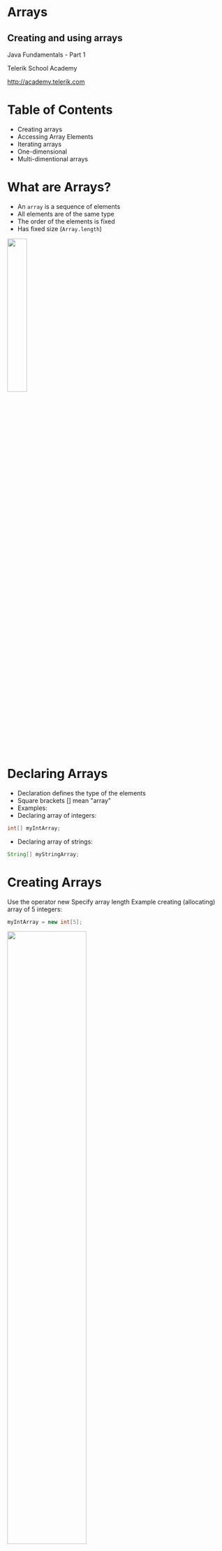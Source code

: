 <!-- section start -->

<!-- attr: { id:'title', class:'slide-title', hasScriptWrapper:true } -->

# Arrays
##  Creating and using arrays
<div class="signature">
    <p class="signature-course">Java Fundamentals - Part 1</p>
    <p class="signature-initiative">Telerik School Academy</p>
    <a href="http://academy.telerik.com" class="signature-link">http://academy.telerik.com</a>
</div>

<!-- section start -->
<!-- attr: {id: 'table-of-contents'} -->
# Table of Contents
- Creating arrays
- Accessing Array Elements
- Iterating arrays
- One-dimensional
- Multi-dimentional arrays

<!-- section start -->
<!-- attr: { id:'', class:'slide-section', showInPresentation:true } -->
<!-- # Declaring and Creating Arrays -->

<!-- attr: { hasScriptWrapper:true } -->
# What are Arrays?
- An `array` is a sequence of elements
- All elements are of the same type
- The order of the elements is fixed
- Has fixed size (`Array.length`)

<img class="slide-image" src="imgs/array.png" style="height:30%; left:10%" />

# Declaring Arrays
- Declaration defines the type of the elements
- Square brackets [] mean "array"
- Examples:
- Declaring array of integers:

```java
int[] myIntArray;
```
- Declaring array of strings:

```java
String[] myStringArray;
```

<!-- attr: { hasScriptWrapper:true } -->
# Creating Arrays
Use the operator new
Specify array length
Example creating (allocating) array of 5 integers:

```java
myIntArray = new int[5];
```

<img class="slide-image" src="imgs/array-mem.png" style="width:60%; left:10%" />

<!-- attr: { hasScriptWrapper:true } -->
# Creating and Initializing Arrays
- Creating and initializing can be done together:

```java
myIntArray = {1, 2, 3, 4, 5};
```
<img class="slide-image" src="imgs/array-mem.png" style="width:60%; margin-left:10%; position:initial" />

- The `new` operator is not required when using curly brackets initialization

# Creating Array – Example
- Creating an array that contains the names of the days of the week

```java
String[] daysOfWeek = {
    "Monday",
    "Tuesday",
    "Wednesday",
    "Thursday",
    "Friday",
    "Saturday",
    "Sunday"
};
```

<!-- section start -->
<!-- attr: { class:'slide-section' } -->
# Accessing Array Elements
##  Read and Modify Elements by Index

# How to Access Array Element?
- Array elements are accessed using the square brackets operator `[]` (indexer)
  - Array indexer takes element’s index as parameter
  - The first element has index `0`
  - The last element has index `length-1`
- Array elements can be retrieved and changed by the `[]` operator

<!-- attr: { hasScriptWrapper:true, style:'font-size:0.9em' } -->
# Creating and Accessing Array
- Creating an array to store `10` integers

```java
// declares an array of integers
int[] anArray;

// allocates memory for 10 integers
anArray = new int[10];   

anArray[0] = 100; // initialize first element
anArray[1] = 200; // initialize second element
anArray[2] = 300; // and so forth..

System.out.println("Element at index 0: " + anArray[0]);
System.out.println("Element at index 1: " + anArray[1]);
System.out.println("Element at index 2: " + anArray[2]);
```

<img class="slide-image" src="imgs/array.png" style="width:45%; left:25%; bottom:0" />

# Reversing an Array – Example
- Reversing the contents of an array

```java
int[] array = new int[] { 1, 2, 3, 4, 5 };

// Get array size
int length = array.length;

// Declare and create the reversed array
int[] reversed = new int[length];
        
// Initialize the reversed array
for (int index = 0; index < length; index++) {
    reversed[length-index-1] = array[index];
}
```

<!-- attr: { class:'slide-section' } -->
# Arrays: Input and Output
##  Reading and Printing Arrays on the Console

<!-- attr: { style:'font-size:0.9em' } -->
# Reading Arrays From the Console
- First, read from the console the length of the array

```java
Scanner scanner = new Scanner(System.in);
int n = scanner.nextInt();
```
- Next, create the array of given size and read its elements in a for loop


```java
int[] arr = new int[n];
for (int i = 0; i < n; i++) {
   arr[i] = scanner.nextInt();
}
```

<!-- attr: { hasScriptWrapper:true } -->
# Symmetry Check – Example
- Read `int` array from the console and check if it is symmetric:

<img class="slide-image" src="imgs/symetric-arrays.png" style="position:initial" />


```java
boolean isSymmetric = true;
for (int i=0; i < array.length / 2; i++) {
    if (array[i] != array[n - i - 1]) {
        isSymmetric = false;
    }
}
```

<!-- attr: { class:'slide-section table-of-contents', showInPresentation:true } -->
<!-- # Symmetry Check -->
## [Demo]()

# Printing Arrays on the Console
Process all elements of the array
Print each element to the console
Separate elements with white space or a new line

```java
String[] array = { "one", "two", "three" };

// Process all elements of the array
for (int index = 0; index < array.length; index++) {
    // Print each element on a separate line
    System.out.println(MessageFormat.format(
      "element[{0}] = {1}", index, array[index]));
}
```

<!-- attr: { class:'slide-section table-of-contents', showInPresentation:true } -->
<!-- # Printing Arrays -->
## [Demo]()

<!-- section start -->
<!-- attr: { id:'', class:'slide-section' } -->
# Iterating arrays
##  Processing Array Elements Using for and foreach

# Processing Arrays: for Statement
- Use `for` loop to process an array when
  - Need to keep track of the index
  - Processing is not strictly sequential from the first to the last element
- In the loop body use the element at the loop index (`array[index]`)

```java
for (int index = 0; index < array.length; index++) {
   squares[index] = array[index] * array[index];
}
```

<!-- attr: { style:'font-size:0.95em' } -->
# Processing Arrays Using `for` Loop – Examples
- Printing array of integers in reversed order:

```java
int[] array = { 1, 2, 3, 4, 5 };
System.out.println("Reversed: ");
for (int i = array.length-1; i >= 0; i--) {
    System.out.println(array[i] + " ");
} // Result: 5 4 3 2 1
```
- Initialize all array elements with their corresponding index number:

```java
for (int index = 0; index < array.length; index++) {
    array[index] = index;
}
```

# Processing Arrays: `for-each`
- How `for-each` loop works?

```java
foreach (type value : array)
```
- - `type` – the type of the element
  - `value` – local name of variable
  - `array` – processing array
- Used when no indexing is needed
  - All elements are accessed one by one
  - Elements can not be modified (read only)

# Processing Arrays Using `foreach` – Example
- Print all elements of a `String[]` array

```java
String[] capitals = {
    "Sofia",
    "Washington",
    "London",
    "Paris"
};
for (String capital : capitals) {
    System.out.println(capital);
}
```

<!-- attr: { class:'slide-section table-of-contents' } -->
# Processing Arrays
##  [Demo]()

<!-- section start -->
<!-- attr: { id:'', class:'slide-section', showInPresentation:true } -->
<!-- # Resizable Arrays
##  `ArrayList` -->

<!-- attr: { hasScriptWrapper:true, style:'font-size:0.9em' } -->
# `ArrayList`
- `ArrayList<T>` – array that can resize dynamically
  - When adding or removing elements
  - `T` is the type that the list will hold
    - Has to be a reference type (`class`)
    - E.g. `ArrayList<Integer>` will hold integers
    - `ArrayList<Object>` will hold objects
- Basic methods and properties
  - `add(T element)` – adds new element to the end
  - `get(index)` - get the element at that index
  - `remove(index)` – removes the element at that index 
  - `remove(element)` – removes the element 
  - `size()` – returns the current size of the list

# `ArrayList` Example 

```java
ArrayList<Integer> intList = new ArrayList();
for (int i = 0; i < 5; i++) {
   intList.add(i);
}
```
- Is the same as

```java
int[] intArray = new int[5];
for( int i = 0; i < 5; i++) {
   intArray[i] = i;
}
```
- The main difference
  - When using lists we don't have to know the exact number of elements

<!-- attr: { style:'font-size:0.85em' } -->
# `ArrayLists` vs. `Arrays`
- Lets have an array with capacity of 5 elements

```java
int[] intArray = new int[5];
```
- If we want to add a sixth element (we have already added 5) we have to manually resize

```java
int[] copyArray = intArray;
int[] intArray = new int[6];
for (int i = 0; i < 5; i++) {
   intArray[i] = copyArray[i];
}
intArray[5] = newValue;
```
- With `ArrayList<T>` we simply call

```java
list.add(newValue);
```

<!-- attr: { class:'slide-section table-of-contents', showInPresentation:true } -->
<!-- # ArrayList -->
##  [Demo]()

<!-- section start -->
<!-- attr: { id:'', class:'slide-section', showInPresentation:true } -->
<!-- # The `Arrays` class
##  Copying and Sorting arrays -->

<!-- attr: { style:'font-size:0.8em' } -->
# Copying Arrays
- Sometimes we must `copy` the values from one array to another one
- If we do it the intuitive way we would copy not only the values but the reference to the array
- Changing some of the values in one array will affect the other

```java
int[] copyArray = array;
```
- The way to avoid this is using `clone()`

```java
int[] copyArray = array.clone();
```
- This way only the values will be copied but not the reference

<!-- attr: { class:'slide-section table-of-contents', showInPresentation:true } -->
<!-- # Copying Arrays -->
##  [Demo]()

# Sorting Arrays
- Using the `Arrays.sort()` method

```java
// initializing unsorted int array
int iArr[] = {2, 1, 9, 6, 4};

// let us print all the elements available in list
for (int number : iArr) {
    System.out.println("Number = " + number);
}

// sorting array
Arrays.sort(iArr);

System.out.println("The sorted int array is:");
for (int number : iArr) {
    System.out.println("Number = " + number);
}
```

<!-- attr: { class:'slide-section table-of-contents', showInPresentation:true } -->
<!-- # Sorting Arrays -->
##  [Demo]()

<!-- section start -->
<!-- attr: { id:'', class:'slide-section', showInPresentation:true } -->
<!-- # Multidimensional Arrays
##  Matrices and Jagged arrays -->

<!-- attr: { hasScriptWrapper:true } -->
# Matrices 
- **Multidimensional arrays** have more than one dimension (2, 3, …)
  - The most important multidimensional arrays are the 2-dimensional
    - Known as **matrices** or **tables**
- Example of matrix of integers with 2 rows and 4 columns:

# Matrices - Example
```cs
int[][] matrix = {
        {1, 2, 3, 4},
        {5, 6, 7, 8},
        {9, 10, 11, 12},
        {13, 14, 15, 16}};

for (int i = 0; i < matrix.length; i++) {
    int[] ints = matrix[i];
    System.out.print("| ");
    for (int j = 0; j < ints.length; j++) {
        int anInt = ints[j];
        System.out.print(String.format("%s | ", anInt));
    }
    System.out.println();
}
```


# Jagged arrays





<!-- section start -->
<!-- attr: { id:'questions', class:'slide-section', showInPresentation:true } -->
<!-- # Questions
## Arrays -->
